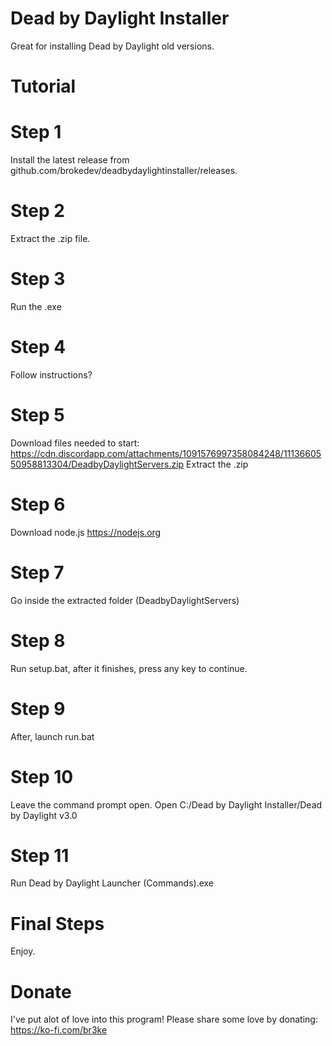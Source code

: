 # Dead by Daylight Installer
Great for installing Dead by Daylight old versions.
# Tutorial
# Step 1
Install the latest release from github.com/brokedev/deadbydaylightinstaller/releases.
# Step 2
Extract the .zip file.
# Step 3
Run the .exe
# Step 4
Follow instructions?
# Step 5
Download files needed to start:
https://cdn.discordapp.com/attachments/1091576997358084248/1113660550958813304/DeadbyDaylightServers.zip
Extract the .zip
# Step 6 
Download node.js
https://nodejs.org
# Step 7 
Go inside the extracted folder (DeadbyDaylightServers)
# Step 8
Run setup.bat, after it finishes, press any key to continue.
# Step 9 
After, launch run.bat
# Step 10 
Leave the command prompt open. Open C:/Dead by Daylight Installer/Dead by Daylight v3.0
# Step 11
Run Dead by Daylight Launcher (Commands).exe
# Final Steps
Enjoy.
# Donate
I've put alot of love into this program!
Please share some love by donating:
https://ko-fi.com/br3ke


